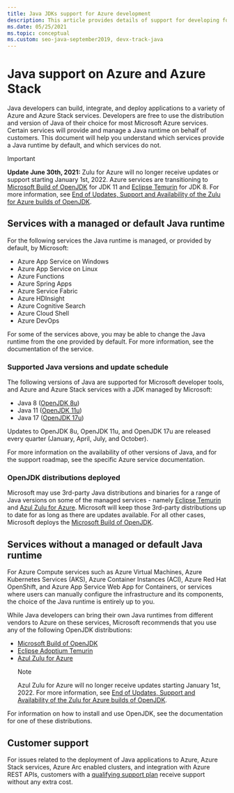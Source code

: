 ```yaml
---
title: Java JDKs support for Azure development
description: This article provides details of support for developing for or deploying Java applications to Azure and Azure Stack.
ms.date: 05/25/2021
ms.topic: conceptual
ms.custom: seo-java-september2019, devx-track-java
---
```


# Java support on Azure and Azure Stack

Java developers can build, integrate, and deploy applications to a variety of Azure and Azure Stack services. Developers are free to use the distribution and version of Java of their choice for most Microsoft Azure services. Certain services will provide and manage a Java runtime on behalf of customers. This document will help you understand which services provide a Java runtime by default, and which services do not.

> [!IMPORTANT]
> **Update June 30th, 2021:** Zulu for Azure will no longer receive updates or support starting January 1st, 2022. Azure services are transitioning to [Microsoft Build of OpenJDK](/java/openjdk/install) for JDK 11 and [Eclipse Temurin](https://adoptium.net/releases.html?variant=openjdk8&jvmVariant=hotspot) for JDK 8. For more information, see [End of Updates, Support and Availability of the Zulu for Azure builds of OpenJDK](https://devblogs.microsoft.com/java/end-of-updates-support-and-availability-of-zulu-for-azure/).

## Services with a managed or default Java runtime

For the following services the Java runtime is managed, or provided by default, by Microsoft:

* Azure App Service on Windows
* Azure App Service on Linux
* Azure Functions
* Azure Spring Apps
* Azure Service Fabric
* Azure HDInsight
* Azure Cognitive Search
* Azure Cloud Shell
* Azure DevOps

For some of the services above, you may be able to change the Java runtime from the one provided by default. For more information, see the documentation of the service.

### Supported Java versions and update schedule

The following versions of Java are supported for Microsoft developer tools, and Azure and Azure Stack services with a JDK managed by Microsoft:

* Java 8 ([OpenJDK 8u](https://wiki.openjdk.java.net/display/jdk8u)) 
* Java 11 ([OpenJDK 11u](https://wiki.openjdk.java.net/display/JDKUpdates/JDK11u))
* Java 17 ([OpenJDK 17u](https://wiki.openjdk.java.net/display/JDKUpdates/JDK+17u))

Updates to OpenJDK 8u, OpenJDK 11u, and OpenJDK 17u are released every quarter (January, April, July, and October). 

For more information on the availability of other versions of Java, and for the support roadmap, see the specific Azure service documentation.

### OpenJDK distributions deployed

Microsoft may use 3rd-party Java distributions and binaries for a range of Java versions on some of the managed services - namely [Eclipse Temurin][temurin-link] and [Azul Zulu for Azure][zulu-link]. Microsoft will keep those 3rd-party distributions up to date for as long as there are updates available. For all other cases, Microsoft deploys the [Microsoft Build of OpenJDK][msjdk-link].

## Services without a managed or default Java runtime

For Azure Compute services such as Azure Virtual Machines, Azure Kubernetes Services (AKS), Azure Container Instances (ACI), Azure Red Hat OpenShift, and Azure App Service Web App for Containers, or services where users can manually configure the infrastructure and its components, the choice of the Java runtime is entirely up to you.

While Java developers can bring their own Java runtimes from different vendors to Azure on these services, Microsoft recommends that you use any of the following OpenJDK distributions:

* [Microsoft Build of OpenJDK][msjdk-link]
* [Eclipse Adoptium Temurin][temurin-link]
* [Azul Zulu for Azure][zulu-link]
   > [!NOTE]
   > Azul Zulu for Azure will no longer receive updates starting January 1st, 2022. For more information, see [End of Updates, Support and Availability of the Zulu for Azure builds of OpenJDK](https://devblogs.microsoft.com/java/end-of-updates-support-and-availability-of-zulu-for-azure/).

For information on how to install and use OpenJDK, see the documentation for one of these distributions.

[msjdk-link]: https://www.microsoft.com/openjdk
[temurin-link]: https://www.adoptium.net
[zulu-link]: https://www.azul.com/downloads/azure-only/zulu/

## Customer support

For issues related to the deployment of Java applications to Azure, Azure Stack services, Azure Arc enabled clusters, and integration with Azure REST APIs, customers with a [qualifying support plan](https://azure.microsoft.com/support/plans/) receive support without any extra cost.

